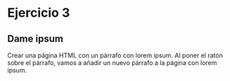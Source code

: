 # Ejercicio 3

## Dame ipsum

Crear una página HTML con un párrafo con lorem ipsum. Al poner el ratón sobre el párrafo, vamos a añadir un nuevo párrafo a la página con lorem ipsum.

